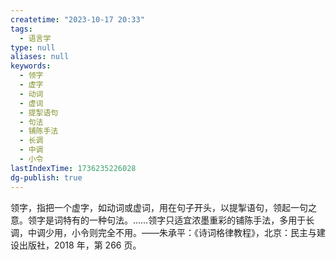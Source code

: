 ```yaml
---
createtime: "2023-10-17 20:33"
tags:
  - 语言学
type: null
aliases: null
keywords:
  - 领字
  - 虚字
  - 动词
  - 虚词
  - 提掣语句
  - 句法
  - 铺陈手法
  - 长调
  - 中调
  - 小令
lastIndexTime: 1736235226028
dg-publish: true
---
```

领字，指把一个虚字，如动词或虚词，用在句子开头，以提掣语句，领起一句之意。领字是词特有的一种句法。……领字只适宜浓墨重彩的铺陈手法，多用于长调，中调少用，小令则完全不用。——朱承平：《诗词格律教程》，北京：民主与建设出版社，2018 年，第 266 页。
